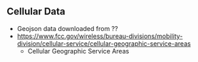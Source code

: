 ## Cellular Data

- Geojson data downloaded from ??
- https://www.fcc.gov/wireless/bureau-divisions/mobility-division/cellular-service/cellular-geographic-service-areas
  - Cellular Geographic Service Areas